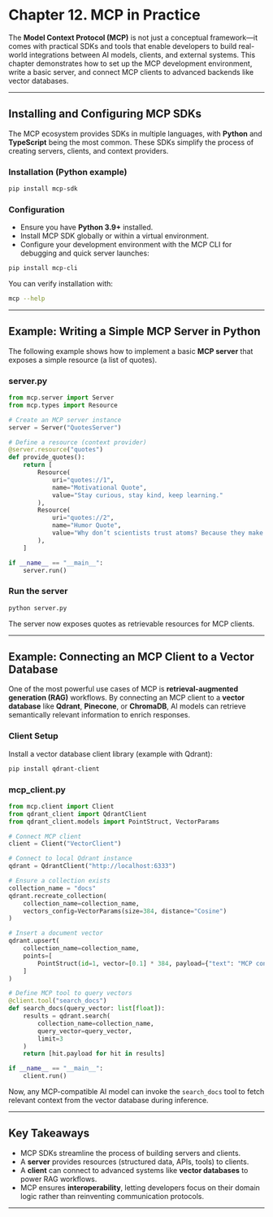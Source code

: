 # Chapter 12. MCP in Practice

The **Model Context Protocol (MCP)** is not just a conceptual framework—it comes with practical SDKs and tools that enable developers to build real-world integrations between AI models, clients, and external systems. This chapter demonstrates how to set up the MCP development environment, write a basic server, and connect MCP clients to advanced backends like vector databases.

---

## Installing and Configuring MCP SDKs

The MCP ecosystem provides SDKs in multiple languages, with **Python** and **TypeScript** being the most common. These SDKs simplify the process of creating servers, clients, and context providers.

### Installation (Python example)

```bash
pip install mcp-sdk
```

### Configuration

* Ensure you have **Python 3.9+** installed.
* Install MCP SDK globally or within a virtual environment.
* Configure your development environment with the MCP CLI for debugging and quick server launches:

```bash
pip install mcp-cli
```

You can verify installation with:

```bash
mcp --help
```

---

## Example: Writing a Simple MCP Server in Python

The following example shows how to implement a basic **MCP server** that exposes a simple resource (a list of quotes).

### server.py

```python
from mcp.server import Server
from mcp.types import Resource

# Create an MCP server instance
server = Server("QuotesServer")

# Define a resource (context provider)
@server.resource("quotes")
def provide_quotes():
    return [
        Resource(
            uri="quotes://1",
            name="Motivational Quote",
            value="Stay curious, stay kind, keep learning."
        ),
        Resource(
            uri="quotes://2",
            name="Humor Quote",
            value="Why don’t scientists trust atoms? Because they make up everything!"
        ),
    ]

if __name__ == "__main__":
    server.run()
```

### Run the server

```bash
python server.py
```

The server now exposes quotes as retrievable resources for MCP clients.

---

## Example: Connecting an MCP Client to a Vector Database

One of the most powerful use cases of MCP is **retrieval-augmented generation (RAG)** workflows. By connecting an MCP client to a **vector database** like **Qdrant**, **Pinecone**, or **ChromaDB**, AI models can retrieve semantically relevant information to enrich responses.

### Client Setup

Install a vector database client library (example with Qdrant):

```bash
pip install qdrant-client
```

### mcp\_client.py

```python
from mcp.client import Client
from qdrant_client import QdrantClient
from qdrant_client.models import PointStruct, VectorParams

# Connect MCP client
client = Client("VectorClient")

# Connect to local Qdrant instance
qdrant = QdrantClient("http://localhost:6333")

# Ensure a collection exists
collection_name = "docs"
qdrant.recreate_collection(
    collection_name=collection_name,
    vectors_config=VectorParams(size=384, distance="Cosine")
)

# Insert a document vector
qdrant.upsert(
    collection_name=collection_name,
    points=[
        PointStruct(id=1, vector=[0.1] * 384, payload={"text": "MCP connects AI to context."})
    ]
)

# Define MCP tool to query vectors
@client.tool("search_docs")
def search_docs(query_vector: list[float]):
    results = qdrant.search(
        collection_name=collection_name,
        query_vector=query_vector,
        limit=3
    )
    return [hit.payload for hit in results]

if __name__ == "__main__":
    client.run()
```

Now, any MCP-compatible AI model can invoke the `search_docs` tool to fetch relevant context from the vector database during inference.

---

## Key Takeaways

* MCP SDKs streamline the process of building servers and clients.
* A **server** provides resources (structured data, APIs, tools) to clients.
* A **client** can connect to advanced systems like **vector databases** to power RAG workflows.
* MCP ensures **interoperability**, letting developers focus on their domain logic rather than reinventing communication protocols.

---

